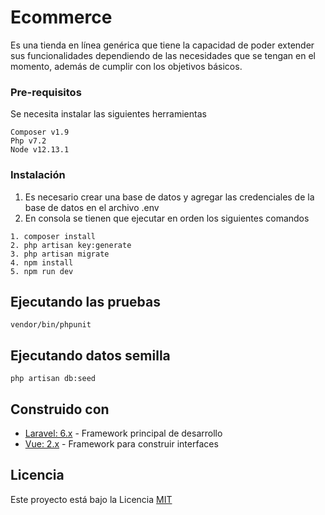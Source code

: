 # Ecommerce

Es una tienda en línea genérica que tiene la capacidad de poder extender sus funcionalidades dependiendo de las necesidades que se tengan en el momento, además de cumplir con los objetivos básicos.

### Pre-requisitos

Se necesita instalar las siguientes herramientas

```
Composer v1.9
Php v7.2
Node v12.13.1
```

### Instalación 

1. Es necesario crear una base de datos y agregar las credenciales de la base de datos en el archivo .env
2. En consola se tienen que ejecutar en orden los siguientes comandos

```
1. composer install
2. php artisan key:generate
3. php artisan migrate
4. npm install
5. npm run dev
```

## Ejecutando las pruebas

```
vendor/bin/phpunit
```

## Ejecutando datos semilla

```
php artisan db:seed
```

## Construido con 

* [Laravel: 6.x](https://laravel.com/docs/6.x) - Framework principal de desarrollo
* [Vue: 2.x](https://vuejs.org/) - Framework para construir interfaces


## Licencia

Este proyecto está bajo la Licencia [MIT](LICENSE.md)

